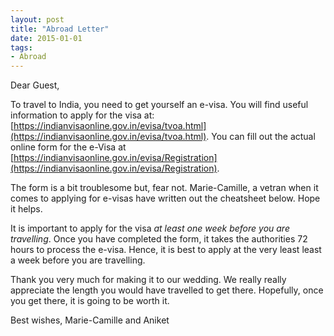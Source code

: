 ```yaml
---
layout: post
title: "Abroad Letter"
date: 2015-01-01
tags: 
- Abroad
---
```


Dear Guest,

To travel to India, you need to get yourself an e-visa. You will find useful information to apply for the visa at: [https://indianvisaonline.gov.in/evisa/tvoa.html](https://indianvisaonline.gov.in/evisa/tvoa.html). You can fill out the actual online form for the e-Visa at [https://indianvisaonline.gov.in/evisa/Registration](https://indianvisaonline.gov.in/evisa/Registration). 

The form is a bit troublesome but, fear not. Marie-Camille, a vetran when it comes to applying for e-visas have written out the cheatsheet below. Hope it helps.

It is important to apply for the visa *at least one week before you are travelling*. Once you have completed the form, it takes the authorities 72 hours to process the e-visa. Hence, it is best to apply at the very least least a week before you are travelling.

Thank you very much for making it to our wedding. We really really appreciate the length you would have travelled to get there. Hopefully, once you get there, it is going to be worth it.

Best wishes, 
Marie-Camille and Aniket


       